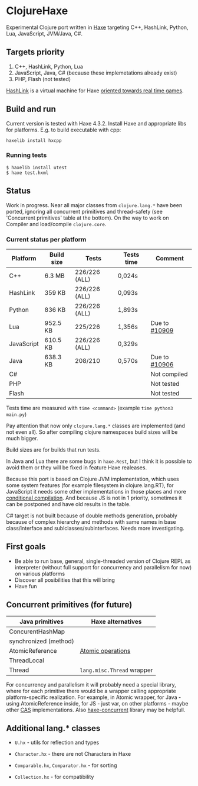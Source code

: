 # ClojureHaxe

Experimental Clojure port written in [Haxe](https://haxe.org/) targeting C++, HashLink,  Python, Lua, JavaScript, JVM/Java, C#.

## Targets priority
1. C++, HashLink, Python, Lua
2. JavaScript, Java, C# (because these implemetations already exist)
3. PHP, Flash (not tested)

[HashLink](https://hashlink.haxe.org/) is a virtual machine for Haxe [oriented towards real time games](https://haxe.org/blog/shirogames-stack/).

## Build and run
Current version is tested with Haxe 4.3.2.
Install Haxe and appropriate libs for platforms. E.g. to build executable with cpp:
```
haxelib install hxcpp
```

### Running tests

```
$ haxelib install utest 
$ haxe test.hxml
```


## Status
Work in progress. Near all major classes from `clojure.lang.*` have been ported, ignoring all concurrent primitives and thread-safety (see 'Concurrent primitives' table at the bottom). On the way to work on Compiler and load/compile `clojure.core`.

### Current status per platform

| Platform | Build size | Tests | Tests time | Comment |
|---| ---| ---|  ---|  ---|
| C++ | 6.3 MB |  226/226 (ALL) | 0,024s |
| HashLink | 359 KB  | 226/226 (ALL) | 0,093s |
| Python | 836 KB  | 226/226 (ALL) | 1,893s |
| Lua | 952.5 KB | 225/226 |  1,356s | Due to [#10909](https://github.com/HaxeFoundation/haxe/issues/10909) |
| JavaScript | 610.5 KB | 226/226 (ALL) | 0,329s | 
| Java | 638.3 KB | 208/210 | 0,570s | Due to [#10906](https://github.com/HaxeFoundation/haxe/issues/10906) |
| C# | | | | Not compiled |
| PHP |  || | Not tested
| Flash | | | | Not tested

Tests time are measured with `time <command>` (example `time python3 main.py`)

Pay attention that now only `clojure.lang.*` classes are implemented (and not even all). So after compiling clojure namespaces build sizes will be much bigger.

Build sizes are for builds that run tests.

In Java and Lua there are some bugs in `haxe.Rest`, but I think it is possible to avoid them or they will be fixed in feature Haxe realeases.

Because this port is based on Clojure JVM implementation, which uses some system features (for example filesystem in clojure.lang.RT), for JavaScript it needs some other implementations in those places and more [conditional compilation](https://haxe.org/manual/lf-condition-compilation.html). And because JS is not in 1 priority, sometimes it can be postponed and have old results in the table.

C# target is not built because of double methods generation, probably because of complex hierarchy and methods with same names in base class/interface and sublclasses/subinterfaces. Needs more investigating.

## First goals

* Be able to run base, general, single-threaded version of Clojure REPL as interpreter (without full support for concurrency and parallelism for now) on various platforms
* Discover all posibilities that this will bring
* Have fun


## Concurrent primitives (for future)

| Java primitives  | Haxe alternatives
|---| --- |
| ConcurentHashMap | |
| synchronized (method) | |
| AtomicReference | [Atomic operations](https://github.com/HaxeFoundation/haxe/pull/10610) |
| ThreadLocal | |
| Thread | `lang.misc.Thread` wrapper|

For concurrency and parallelism it will probably need a special library, where for each primitive there would be a wrapper calling appropriate platform-specific realization.
For example, in Atomic wrapper, for Java - using AtomicReference inside, for JS - just var, on other platforms - maybe other [CAS](https://en.wikipedia.org/wiki/Compare-and-swap) implementations. Also [haxe-concurrent](https://github.com/vegardit/haxe-concurrent) library may be helpfull.

## Additional lang.* classes

* `U.hx` - utils for reflection and types

* `Character.hx` - there are not Characters in Haxe

* `Comparable.hx`, `Comparator.hx` - for sorting

* `Collection.hx` - for compatibility
